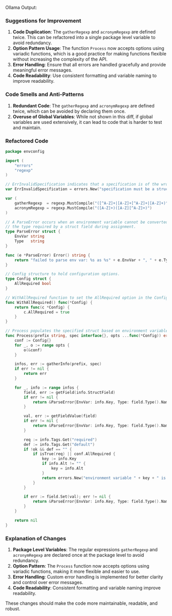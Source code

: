 Ollama Output:
### Suggestions for Improvement

1. **Code Duplication**: The `gatherRegexp` and `acronymRegexp` are defined twice. This can be refactored into a single package level variable to avoid redundancy.
2. **Option Pattern Usage**: The function `Process` now accepts options using variadic functions, which is a good practice for making functions flexible without increasing the complexity of the API.
3. **Error Handling**: Ensure that all errors are handled gracefully and provide meaningful error messages.
4. **Code Readability**: Use consistent formatting and variable naming to improve readability.

### Code Smells and Anti-Patterns

1. **Redundant Code**: The `gatherRegexp` and `acronymRegexp` are defined twice, which can be avoided by declaring them once.
2. **Overuse of Global Variables**: While not shown in this diff, if global variables are used extensively, it can lead to code that is harder to test and maintain.

### Refactored Code

```go
package envconfig

import (
	"errors"
	"regexp"
)

// ErrInvalidSpecification indicates that a specification is of the wrong type.
var ErrInvalidSpecification = errors.New("specification must be a struct pointer")

var (
	gatherRegexp  = regexp.MustCompile("([^A-Z]+|[A-Z]+[^A-Z]+|[A-Z]+)")
	acronymRegexp = regexp.MustCompile("([A-Z]+)([A-Z][^A-Z]+)")
)

// A ParseError occurs when an environment variable cannot be converted to
// the type required by a struct field during assignment.
type ParseError struct {
	EnvVar string
	Type   string
}

func (e *ParseError) Error() string {
	return "failed to parse env var: %s as %s" + e.EnvVar + ", " + e.Type
}

// Config structure to hold configuration options.
type Config struct {
	AllRequired bool
}

// WithAllRequired function to set the AllRequired option in the Config.
func WithAllRequired() func(*Config) {
	return func(c *Config) {
		c.AllRequired = true
	}
}

// Process populates the specified struct based on environment variables
func Process(prefix string, spec interface{}, opts ...func(*Config)) error {
	conf := Config{}
	for _, o := range opts {
		o(&conf)
	}

	infos, err := gatherInfo(prefix, spec)
	if err != nil {
		return err
	}

	for _, info := range infos {
		field, err := getField(info.StructField)
		if err != nil {
			return &ParseError{EnvVar: info.Key, Type: field.Type().Name()}
		}

		val, err := getFieldValue(field)
		if err != nil {
			return &ParseError{EnvVar: info.Key, Type: field.Type().Name()}
		}

		req := info.Tags.Get("required")
		def := info.Tags.Get("default")
		if !ok && def == "" {
			if isTrue(req) || conf.AllRequired {
				key := info.Key
				if info.Alt != "" {
					key = info.Alt
				}
				return errors.New("environment variable " + key + " is required but not set")
			}
		}

		if err := field.Set(val); err != nil {
			return &ParseError{EnvVar: info.Key, Type: field.Type().Name()}
		}
	}

	return nil
}
```

### Explanation of Changes

1. **Package Level Variables**: The regular expressions `gatherRegexp` and `acronymRegexp` are declared once at the package level to avoid redundancy.
2. **Option Pattern**: The `Process` function now accepts options using variadic functions, making it more flexible and easier to use.
3. **Error Handling**: Custom error handling is implemented for better clarity and control over error messages.
4. **Code Readability**: Consistent formatting and variable naming improve readability.

These changes should make the code more maintainable, readable, and robust.


